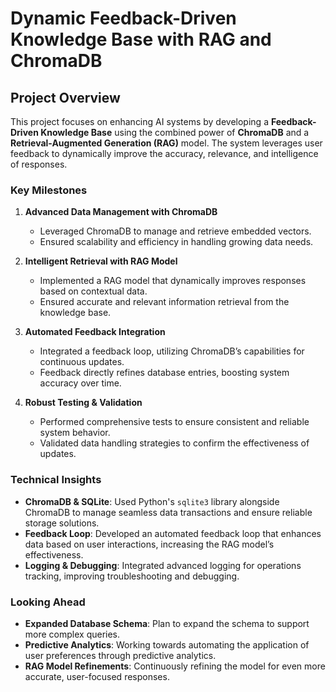 # Dynamic Feedback-Driven Knowledge Base with RAG and ChromaDB

## Project Overview

This project focuses on enhancing AI systems by developing a **Feedback-Driven Knowledge Base** using the combined power of **ChromaDB** and a **Retrieval-Augmented Generation (RAG)** model. The system leverages user feedback to dynamically improve the accuracy, relevance, and intelligence of responses.

### Key Milestones

1. **Advanced Data Management with ChromaDB**  
   - Leveraged ChromaDB to manage and retrieve embedded vectors.
   - Ensured scalability and efficiency in handling growing data needs.

2. **Intelligent Retrieval with RAG Model**  
   - Implemented a RAG model that dynamically improves responses based on contextual data.
   - Ensured accurate and relevant information retrieval from the knowledge base.

3. **Automated Feedback Integration**  
   - Integrated a feedback loop, utilizing ChromaDB’s capabilities for continuous updates.
   - Feedback directly refines database entries, boosting system accuracy over time.

4. **Robust Testing & Validation**  
   - Performed comprehensive tests to ensure consistent and reliable system behavior.
   - Validated data handling strategies to confirm the effectiveness of updates.

### Technical Insights

- **ChromaDB & SQLite**: Used Python's `sqlite3` library alongside ChromaDB to manage seamless data transactions and ensure reliable storage solutions.
- **Feedback Loop**: Developed an automated feedback loop that enhances data based on user interactions, increasing the RAG model’s effectiveness.
- **Logging & Debugging**: Integrated advanced logging for operations tracking, improving troubleshooting and debugging.

### Looking Ahead

- **Expanded Database Schema**: Plan to expand the schema to support more complex queries.
- **Predictive Analytics**: Working towards automating the application of user preferences through predictive analytics.
- **RAG Model Refinements**: Continuously refining the model for even more accurate, user-focused responses.

